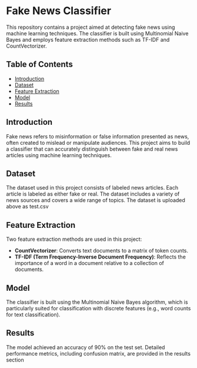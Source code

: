 # Fake News Classifier

This repository contains a project aimed at detecting fake news using machine learning techniques. The classifier is built using Multinomial Naive Bayes and employs feature extraction methods such as TF-IDF and CountVectorizer.

## Table of Contents

- [Introduction](#introduction)
- [Dataset](#dataset)
- [Feature Extraction](#feature-extraction)
- [Model](#model)
- [Results](#results)

## Introduction

Fake news refers to misinformation or false information presented as news, often created to mislead or manipulate audiences. This project aims to build a classifier that can accurately distinguish between fake and real news articles using machine learning techniques.

## Dataset

The dataset used in this project consists of labeled news articles. Each article is labeled as either fake or real. The dataset includes a variety of news sources and covers a wide range of topics. The dataset is uploaded above as test.csv

## Feature Extraction

Two feature extraction methods are used in this project:

- **CountVectorizer**: Converts text documents to a matrix of token counts.
- **TF-IDF (Term Frequency-Inverse Document Frequency)**: Reflects the importance of a word in a document relative to a collection of documents.

## Model

The classifier is built using the Multinomial Naive Bayes algorithm, which is particularly suited for classification with discrete features (e.g., word counts for text classification).

## Results

The model achieved an accuracy of 90% on the test set. Detailed performance metrics, including confusion matrix, are provided in the results section
